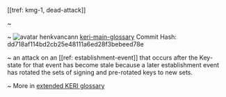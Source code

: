 [[tref: kmg-1, dead-attack]]

~ <!-- This is a copy of the saved remote text. Remove it if you like. It is automatically (re)generated -->

~ <span class="meta-info"><span>![avatar](https://avatars.githubusercontent.com/u/479356?v=4) henkvancann</span> <span>[keri-main-glossary](https://github.com/henkvancann/keri-main-glossary)</span> <span class="commit-hash">Commit Hash: dd718af114bd2cb25e48111a6ed28f3bebeed78e</span></span>

~ an attack on an [[ref: establishment-event]] that occurs after the Key-state for that event has become stale because a later establishment event has rotated the sets of signing and pre-rotated keys to new sets. 

~ More in <a href="https://weboftrust.github.io/WOT-terms/docs/glossary/dead-attack">extended KERI glossary</a>
